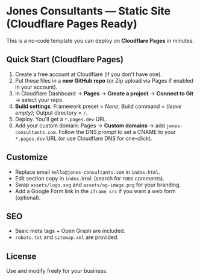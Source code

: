 # Jones Consultants — Static Site (Cloudflare Pages Ready)

This is a no-code template you can deploy on **Cloudflare Pages** in minutes.

## Quick Start (Cloudflare Pages)
1. Create a free account at Cloudflare (if you don't have one).
2. Put these files in a **new GitHub repo** (or Zip upload via Pages if enabled in your account).
3. In Cloudflare Dashboard → **Pages** → **Create a project** → **Connect to Git** → select your repo.
4. **Build settings**: Framework preset = *None*; Build command = *(leave empty)*; Output directory = `/`.
5. Deploy. You'll get a `*.pages.dev` URL.
6. Add your custom domain: Pages → **Custom domains** → add `jones-consultants.com`. Follow the DNS prompt to set a CNAME to your `*.pages.dev` URL (or use Cloudflare DNS for one-click).

## Customize
- Replace email `hello@jones-consultants.com` in `index.html`.
- Edit section copy in `index.html` (search for `TODO` comments).
- Swap `assets/logo.svg` and `assets/og-image.png` for your branding.
- Add a Google Form link in the `iframe src` if you want a web form (optional).

## SEO
- Basic meta tags + Open Graph are included.
- `robots.txt` and `sitemap.xml` are provided.

## License
Use and modify freely for your business.
